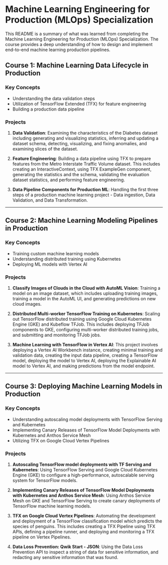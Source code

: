 # Machine Learning Engineering for Production (MLOps) Specialization

This README is a summary of what was learned from completing the Machine Learning Engineering for Production (MLOps) Specialization. The course provides a deep understanding of how to design and implement end-to-end machine learning production pipelines.

## Course 1: Machine Learning Data Lifecycle in Production

### Key Concepts

- Understanding the data validation steps
- Utilization of TensorFlow Extended (TFX) for feature engineering
- Building a production data pipeline

### Projects

1. **Data Validation**: Examining the characteristics of the Diabetes dataset including generating and visualizing statistics, inferring and updating a dataset schema, detecting, visualizing, and fixing anomalies, and examining slices of the dataset.

2. **Feature Engineering**: Building a data pipeline using TFX to prepare features from the Metro Interstate Traffic Volume dataset. This includes creating an InteractiveContext, using TFX ExampleGen component, generating the statistics and the schema, validating the evaluation dataset statistics, and performing feature engineering.

3. **Data Pipeline Components for Production ML**: Handling the first three steps of a production machine learning project - Data ingestion, Data Validation, and Data Transformation.

---

## Course 2: Machine Learning Modeling Pipelines in Production

### Key Concepts

- Training custom machine learning models
- Understanding distributed training using Kubernetes
- Deploying ML models with Vertex AI

### Projects

1. **Classify Images of Clouds in the Cloud with AutoML Vision**: Training a model on an image dataset, which includes uploading training images, training a model in the AutoML UI, and generating predictions on new cloud images.

2. **Distributed Multi-worker TensorFlow Training on Kubernetes**: Scaling out TensorFlow distributed training using Google Cloud Kubernetes Engine (GKE) and Kubeflow TFJob. This includes deploying TFJob components to GKE, configuring multi-worker distributed training jobs, and submitting and monitoring TFJob jobs.

3. **Machine Learning with TensorFlow in Vertex AI**: This project involves deploying a Vertex AI Workbench instance, creating minimal training and validation data, creating the input data pipeline, creating a TensorFlow model, deploying the model to Vertex AI, deploying the Explainable AI model to Vertex AI, and making predictions from the model endpoint.

---

## Course 3: Deploying Machine Learning Models in Production

### Key Concepts

- Understanding autoscaling model deployments with TensorFlow Serving and Kubernetes
- Implementing Canary Releases of TensorFlow Model Deployments with Kubernetes and Anthos Service Mesh
- Utilizing TFX on Google Cloud Vertex Pipelines

### Projects

1. **Autoscaling TensorFlow model deployments with TF Serving and Kubernetes**: Using TensorFlow Serving and Google Cloud Kubernetes Engine (GKE) to configure a high-performance, autoscalable serving system for TensorFlow models.

2. **Implementing Canary Releases of TensorFlow Model Deployments with Kubernetes and Anthos Service Mesh**: Using Anthos Service Mesh on GKE and TensorFlow Serving to create canary deployments of TensorFlow machine learning models.

3. **TFX on Google Cloud Vertex Pipelines**: Automating the development and deployment of a TensorFlow classification model which predicts the species of penguins. This includes creating a TFX Pipeline using TFX APIs, defining a pipeline runner, and deploying and monitoring a TFX pipeline on Vertex Pipelines.

4. **Data Loss Prevention: Qwik Start - JSON**: Using the Data Loss Prevention API to inspect a string of data for sensitive information, and redacting any sensitive information that was found.
